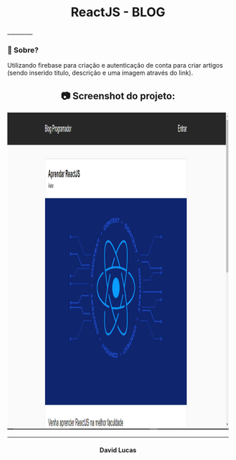 <h1 align="center"> ReactJS - BLOG </h1>
_________

### 🤔 Sobre?
Utilizando firebase para criação e autenticação de conta para criar artigos (sendo inserido titulo, descrição e uma imagem através do link).


<h2 align="center"> 📷 Screenshot do projeto: </h2>
<p align="center">
<img width="1020" height="720" src="/src/img/menu.png">
</p>

_________
<h4 align="center"> <strong>David Lucas</strong></h4>